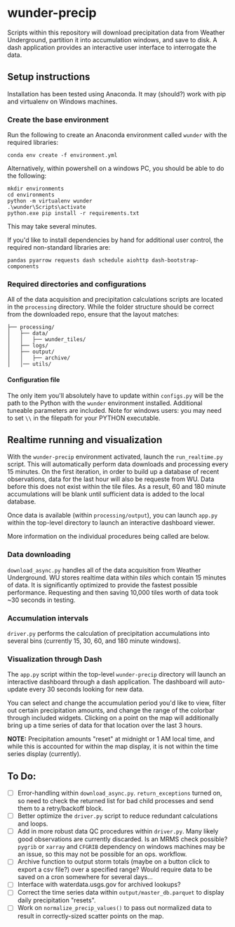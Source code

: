 # wunder-precip
Scripts within this repository will download precipitation data from Weather Underground, partition it into accumulation windows, and save to disk. A dash application provides an interactive user interface to interrogate the data. 

## Setup instructions
Installation has been tested using Anaconda. It may (should?) work with pip and virtualenv on Windows machines. 

### Create the base environment
Run the following to create an Anaconda environment called `wunder` with the required libraries:

```
conda env create -f environment.yml
```

Alternatively, within powershell on a windows PC, you should be able to do the following:

```
mkdir environments
cd environments
python -m virtualenv wunder
.\wunder\Scripts\activate
python.exe pip install -r requirements.txt
```

This may take several minutes.

If you'd like to install dependencies by hand for additional user control, the required non-standard libraries are:

```
pandas pyarrow requests dash schedule aiohttp dash-bootstrap-components
```

### Required directories and configurations
All of the data acquisition and precipitation calculations scripts are located in the `processing` directory. While the folder structure should be correct from the downloaded repo, ensure that the layout matches:

```
├── processing/
│   ├── data/
│   │   ├── wunder_tiles/  
│   ├── logs/
│   ├── output/
│   │   ├── archive/  
│   │── utils/
```

#### Configuration file
The only item you'll absolutely have to update within `configs.py` will be the path to the Python with the `wunder` environment installed. Additional tuneable parameters are included. Note for windows users: you may need to set `\\` in the filepath for your PYTHON executable. 

## Realtime running and visualization
With the `wunder-precip` environment activated, launch the `run_realtime.py` script. This will automatically perform data downloads and processing every 15 minutes. On the first iteration, in order to build up a database of recent observations, data for the last hour will also be requeste from WU. Data before this does not exist within the tile files. As a result, 60 and 180 minute accumulations will be blank until sufficient data is added to the local database. 

Once data is available (within `processing/output`), you can launch `app.py` within the top-level directory to launch an interactive dashboard viewer. 

More information on the individual procedures being called are below.

### Data downloading
`download_async.py` handles all of the data acquisition from Weather Underground. WU stores realtime data within *tiles* which contain 15 minutes of data. It is significantly optimized to provide the fastest possible performance. Requesting and then saving 10,000 tiles worth of data took ~30 seconds in testing.  

### Accumulation intervals
`driver.py` performs the calculation of precipitation accumulations into several bins (currently 15, 30, 60, and 180 minute windows). 

### Visualization through Dash
The `app.py` script within the top-level `wunder-precip` directory will launch an interactive dashboard through a dash application. The dashboard will auto-update every 30 seconds looking for new data. 

You can select and change the accumulation period you'd like to view, filter out certain precipitation amounts, and change the range of the colorbar through included widgets. Clicking on a point on the map will additionally bring up a time series of data for that location over the last 3 hours.

**NOTE:** Precipitation amounts "reset" at midnight or 1 AM local time, and while this is accounted for within the map display, it is not within the time series display (currently). 

## To Do:

- [ ] Error-handling within `download_async.py`. `return_exceptions` turned on, so need to check the returned list for bad child processes and send them to a retry/backoff block. 
- [ ] Better optimize the `driver.py` script to reduce redundant calculations and loops. 
- [ ] Add in more robust data QC procedures within `driver.py`. Many likely good observations are currently discarded. Is an MRMS check possible? `pygrib` or `xarray` and `CFGRIB` dependency on windows machines may be an issue, so this may not be possible for an ops. workflow. 
- [ ] Archive function to output storm totals (maybe on a button click to export a csv file?) over a specified range? Would require data to be saved on a cron somewhere for several days...
- [ ] Interface with waterdata.usgs.gov for archived lookups? 
- [ ] Correct the time series data within `output/master_db.parquet` to display daily precipitation "resets". 
- [ ] Work on `normalize_precip_values()` to pass out normalized data to result in correctly-sized scatter points on the map.
